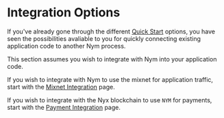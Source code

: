 # Integration Options

If you've already gone through the different [Quick Start](/quickstart/overview.md) options, you have seen the possibilities avaliable to you for quickly connecting existing application code to another Nym process. 

This section assumes you wish to integrate with Nym into your application code. 

If you wish to integrate with Nym to use the mixnet for application traffic, start with the [Mixnet Integration](/integrations/mixnet-integration.md) page. 

If you wish to integrate with the Nyx blockchain to use `NYM` for payments, start with the [Payment Integration](/integrations/payment-integration.md) page. 
